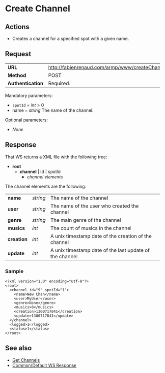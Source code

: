 # Create Channel #

## Actions ##

  * Creates a channel for a specified spot with a given name.

## Request ##
<table cellspacing='4' border='0'>
<blockquote><tr><td><b>URL</b></td><td><a href='http://fabienrenaud.com/armp/www/createChannel.php'>http://fabienrenaud.com/armp/www/createChannel.php</a></td></tr>
<tr><td><b>Method</b></td><td>POST</td></tr>
<tr><td><b>Authentication</b></td><td>Required.</td></tr>
</table></blockquote>

Mandatory parameters:
  * `spotId` = _int_ > 0
  * name = _string_ The name of the channel.

Optional parameters:
  * _None_

## Response ##

That WS returns a XML file with the following tree:
  * **root**
    * **channel** | id | spotId
      * _channel elements_

The channel elements are the following:
<table cellspacing='4' border='0'>
<tr><td><b>name</b></td><td><i>string</i></td><td>The name of the channel</td></tr>
<tr><td><b>user</b></td><td><i>string</i></td><td>The name of the user who created the channel</td></tr>
<tr><td><b>genre</b></td><td><i>string</i></td><td>The main genre of the channel</td></tr>
<tr><td><b>musics</b></td><td><i>int</i></td><td>The count of musics in the channel</td></tr>
<tr><td><b>creation</b></td><td><i>int</i></td><td>A unix timestamp date of the creation of the channel</td></tr>
<tr><td><b>update</b></td><td><i>int</i></td><td>A unix timestamp date of the last update of the channel</td></tr>
</table>

### Sample ###

```
<?xml version="1.0" encoding="utf-8"?>
<root>
  <channel id="9" spotId="1">
    <name>New Chan</name>
    <user>MyUser</user>
    <genre>None</genre>
    <musics>0</musics>
    <creation>1300717041</creation>
    <update>1300717041</update>
  </channel>
  <logged>1</logged>
  <status>1</status>
</root>
```

## See also ##

  * [Get Channels](WS_GetChannels.md)
  * [Common/Default WS Response](WS_DefaultResponse.md)